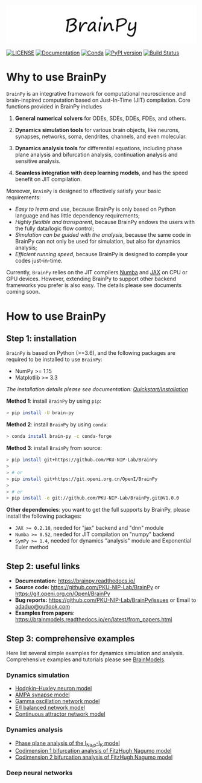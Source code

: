 
![Logo](docs/_static/logo.png)

[![LICENSE](https://anaconda.org/brainpy/brainpy/badges/license.svg)](https://github.com/PKU-NIP-Lab/BrainPy)    [![Documentation](https://readthedocs.org/projects/brainpy/badge/?version=latest)](https://brainpy.readthedocs.io/en/latest/?badge=latest)     [![Conda](https://anaconda.org/brainpy/brainpy-simulator/badges/version.svg)](https://anaconda.org/brainpy/brainpy-simulator)  [![PyPI version](https://badge.fury.io/py/brainpy-simulator.svg)](https://badge.fury.io/py/brainpy-simulator) [![Build Status](https://travis-ci.com/PKU-NIP-Lab/BrainPy.svg?branch=master)](https://travis-ci.com/PKU-NIP-Lab/BrainPy)



# Why to use BrainPy

``BrainPy`` is an integrative framework for computational neuroscience and brain-inspired computation based on Just-In-Time (JIT) compilation. Core functions provided in BrainPy includes

1. **General numerical solvers** for ODEs, SDEs, DDEs, FDEs, and others.

2. **Dynamics simulation tools** for various brain objects, like neurons, synapses, networks, soma, dendrites, channels, and even molecular.

3. **Dynamics analysis tools** for differential equations, including phase plane analysis and bifurcation analysis, continuation analysis and sensitive analysis.

4. **Seamless integration with deep learning models**, and has the speed benefit on JIT compilation.

Moreover, `BrainPy` is designed to effectively satisfy your basic requirements: 

- *Easy to learn and use*, because BrainPy is only based on Python language and has little dependency requirements; 
- *Highly flexible and transparent*, because BrainPy endows the users with the fully data/logic flow control; 
- *Simulation can be guided with the analysis*, because the same code in BrainPy can not only be used for simulation, but also for dynamics analysis; 
- *Efficient running speed*, because BrainPy is designed to compile your codes just-in-time.

Currently, `BrainPy` relies on the JIT compilers [Numba](https://numba.pydata.org/) and [JAX](https://jax.readthedocs.io/) on CPU or GPU devices. However, extending BrainPy to support other backend frameworks you prefer is also easy. The details please see documents coming soon. 



# How to use BrainPy

## Step 1: installation

``BrainPy`` is based on Python (>=3.6), and the following packages are required to be installed to use ``BrainPy``:

- NumPy >= 1.15
- Matplotlib >= 3.3

*The installation details please see documentation: [Quickstart/Installation](https://brainpy.readthedocs.io/en/latest/quickstart/installation.html)*



**Method 1**: install ``BrainPy`` by using ``pip``:

```bash
> pip install -U brain-py
```

**Method 2**: install ``BrainPy`` by using ``conda``:

```bash
> conda install brain-py -c conda-forge
```

**Method 3**: install ``BrainPy`` from source:

```bash
> pip install git+https://github.com/PKU-NIP-Lab/BrainPy
>
> # or
> pip install git+https://git.openi.org.cn/OpenI/BrainPy
>
> # or
> pip install -e git://github.com/PKU-NIP-Lab/BrainPy.git@V1.0.0
```



**Other dependencies**: you want to get the full supports by BrainPy, please install the following packages:

- `JAX >= 0.2.10`,  needed for "jax" backend and "dnn" module
- `Numba >= 0.52`,  needed for JIT compilation on "numpy" backend
- `SymPy >= 1.4`, needed for dynamics "analysis" module and Exponential Euler method



## Step 2: useful links

- **Documentation:** https://brainpy.readthedocs.io/
- **Source code:** https://github.com/PKU-NIP-Lab/BrainPy   or   https://git.openi.org.cn/OpenI/BrainPy
- **Bug reports:** https://github.com/PKU-NIP-Lab/BrainPy/issues   or   Email to adaduo@outlook.com
- **Examples from papers**: https://brainmodels.readthedocs.io/en/latest/from_papers.html



## Step 3: comprehensive examples

Here list several simple examples for dynamics simulation and analysis. Comprehensive examples and tutorials please see [BrainModels](https://brainmodels.readthedocs.io).

### Dynamics simulation

- [Hodgkin–Huxley neuron model](https://github.com/PKU-NIP-Lab/BrainModels/blob/main/brainmodels/tensor_backend/neurons/HodgkinHuxley_model.py)
- [AMPA synapse model](https://github.com/PKU-NIP-Lab/BrainModels/blob/main/brainmodels/tensor_backend/synapses/AMPA_synapse.py)
- [Gamma oscillation network model](https://brainmodels.readthedocs.io/en/latest/from_papers/Wang_1996_gamma_oscillation.html)
- [E/I balanced network model](https://brainmodels.readthedocs.io/en/latest/from_papers/Vreeswijk_1996_EI_net.html)
- [Continuous attractor network model](https://brainmodels.readthedocs.io/en/latest/from_papers/Wu_2008_CANN.html)


### Dynamics analysis

- [Phase plane analysis of the I<sub>Na,p</sub>-I<sub>K</sub> model](https://brainmodels.readthedocs.io/en/latest/tutorials/dynamics_analysis/NaK_model_analysis.html)
- [Codimension 1 bifurcation analysis of FitzHugh Nagumo model](https://brainmodels.readthedocs.io/en/latest/tutorials/dynamics_analysis/FitzHugh_Nagumo_analysis.html)
- [Codimension 2 bifurcation analysis of FitzHugh Nagumo model](https://brainmodels.readthedocs.io/en/latest/tutorials/dynamics_analysis/FitzHugh_Nagumo_analysis.html#Codimension-2-bifurcation-analysis)

### Deep neural networks



